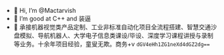 - 👋 Hi, I’m @Mactarvish
- 👀 I’m good at C++ and 装逼
- 🌈 承接机器视觉类产品定制、工业非标准自动化项目全流程搭建、智慧交通沙盘模拟、导航机器人、大学电子信息类课设/毕设、深度学习课程讲授与录制等业务。十余年项目经验，童叟无欺。商务+v `dGV4eHh1ZG1neXd4dGZ2dg==`
